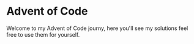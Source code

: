 # Advent of Code
Welcome to my Advent of Code journy, here you'll see my solutions feel free to use them for yourself.
